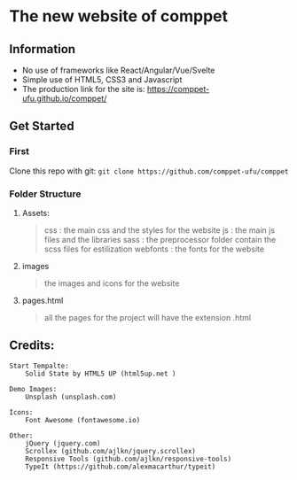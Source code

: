 # The new website of comppet


## Information

- No use of frameworks like React/Angular/Vue/Svelte
- Simple use of HTML5, CSS3 and Javascript
- The production link for the site is: https://comppet-ufu.github.io/comppet/

## Get Started

### First
Clone this repo with git:
`git clone https://github.com/comppet-ufu/comppet`

### Folder Structure

1. Assets: 
   > css : the main css and the styles for the website
   > js : the main js files and the libraries
   > sass : the preprocessor folder contain the scss files for estilization
   > webfonts : the fonts for the website
2. images  
   >the images and icons for the website
3. pages.html
   > all the pages for the project will have the extension .html




## Credits:
	Start Tempalte:
		Solid State by HTML5 UP (html5up.net )

	Demo Images:
		Unsplash (unsplash.com)

	Icons:
		Font Awesome (fontawesome.io)

	Other:
		jQuery (jquery.com)
		Scrollex (github.com/ajlkn/jquery.scrollex)
		Responsive Tools (github.com/ajlkn/responsive-tools)
		TypeIt (https://github.com/alexmacarthur/typeit)